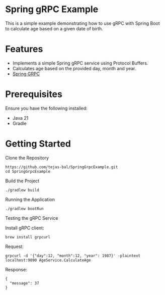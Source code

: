 # Spring gRPC Example

This is a simple example demonstrating how to use gRPC with Spring Boot to calculate age based on a given date of birth.

# Features

- Implements a simple Spring gRPC service using Protocol Buffers.
- Calculates age based on the provided day, month and year.
- [Spring GRPC](https://docs.spring.io/spring-grpc/reference/index.html)

# Prerequisites

Ensure you have the following installed:

- Java 21
- Gradle

# Getting Started

Clone the Repository
```
https://github.com/tejas-bal/SpringGrpcExample.git
cd SpringGrpcExample
```

Build the Project

```./gradlew build```

Running the Application

```./gradlew bootRun```

Testing the gRPC Service

Install gRPC client: 
```
brew install grpcurl
```

Request:
```
grpcurl -d '{"day":12, "month":12, "year": 1987}' -plaintext localhost:9090 AgeService.CalculateAge
```

Response:
```
{
  "message": 37
}
```